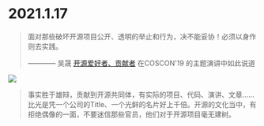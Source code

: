# 2021.1.17

> 面对那些破坏开源项目公开、透明的举止和行为，决不能妥协！必须以身作则去实践。
>
> ———— 吴晟 [开源爱好者、贡献者](https://wu-sheng.github.io/me/) 在COSCON'19 的主题演讲中如此说道

![](https://avatars3.githubusercontent.com/u/5441976?s=400&v=4)

> 事实胜于雄辩，贡献到开源共同体，有实际的项目、代码、演讲、文章......比光是凭一个公司的Title、一个光鲜的名片好上千倍。开源的文化当中，有拒绝偶像的一面，不要迷信那些官员，他们对于开源项目毫无建树。